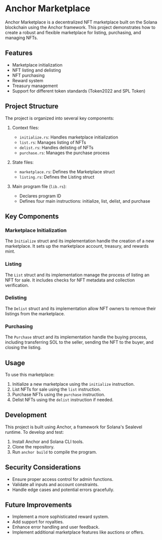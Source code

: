 # Anchor Marketplace

Anchor Marketplace is a decentralized NFT marketplace built on the Solana blockchain using the Anchor framework. This project demonstrates how to create a robust and flexible marketplace for listing, purchasing, and managing NFTs.

## Features

- Marketplace initialization
- NFT listing and delisting
- NFT purchasing
- Reward system
- Treasury management
- Support for different token standards (Token2022 and SPL Token)

## Project Structure

The project is organized into several key components:

1. Context files:
   - `initialize.rs`: Handles marketplace initialization
   - `list.rs`: Manages listing of NFTs
   - `delist.rs`: Handles delisting of NFTs
   - `purchase.rs`: Manages the purchase process

2. State files:
   - `marketplace.rs`: Defines the Marketplace struct
   - `listing.rs`: Defines the Listing struct

3. Main program file (`lib.rs`):
   - Declares program ID
   - Defines four main instructions: initialize, list, delist, and purchase

## Key Components

### Marketplace Initialization

The `Initialize` struct and its implementation handle the creation of a new marketplace. It sets up the marketplace account, treasury, and rewards mint.

### Listing

The `List` struct and its implementation manage the process of listing an NFT for sale. It includes checks for NFT metadata and collection verification.

### Delisting

The `Delist` struct and its implementation allow NFT owners to remove their listings from the marketplace.

### Purchasing

The `Purchase` struct and its implementation handle the buying process, including transferring SOL to the seller, sending the NFT to the buyer, and closing the listing.

## Usage

To use this marketplace:

1. Initialize a new marketplace using the `initialize` instruction.
2. List NFTs for sale using the `list` instruction.
3. Purchase NFTs using the `purchase` instruction.
4. Delist NFTs using the `delist` instruction if needed.

## Development

This project is built using Anchor, a framework for Solana's Sealevel runtime. To develop and test:

1. Install Anchor and Solana CLI tools.
2. Clone the repository.
3. Run `anchor build` to compile the program.

## Security Considerations

- Ensure proper access control for admin functions.
- Validate all inputs and account constraints.
- Handle edge cases and potential errors gracefully.

## Future Improvements

- Implement a more sophisticated reward system.
- Add support for royalties.
- Enhance error handling and user feedback.
- Implement additional marketplace features like auctions or offers.

